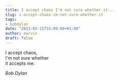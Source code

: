 ```yaml
---
title: I accept chaos I'm not sure whether it...
slug: i-accept-chaos-im-not-sure-whether-it
tags:
- bobdylan
date: "2012-02-21T15:09:00+01:00"
author: marvin
draft: false
---
```

I accept chaos,  
I'm not sure whether  
it accepts me.

<cite>Bob Dylan</cite>